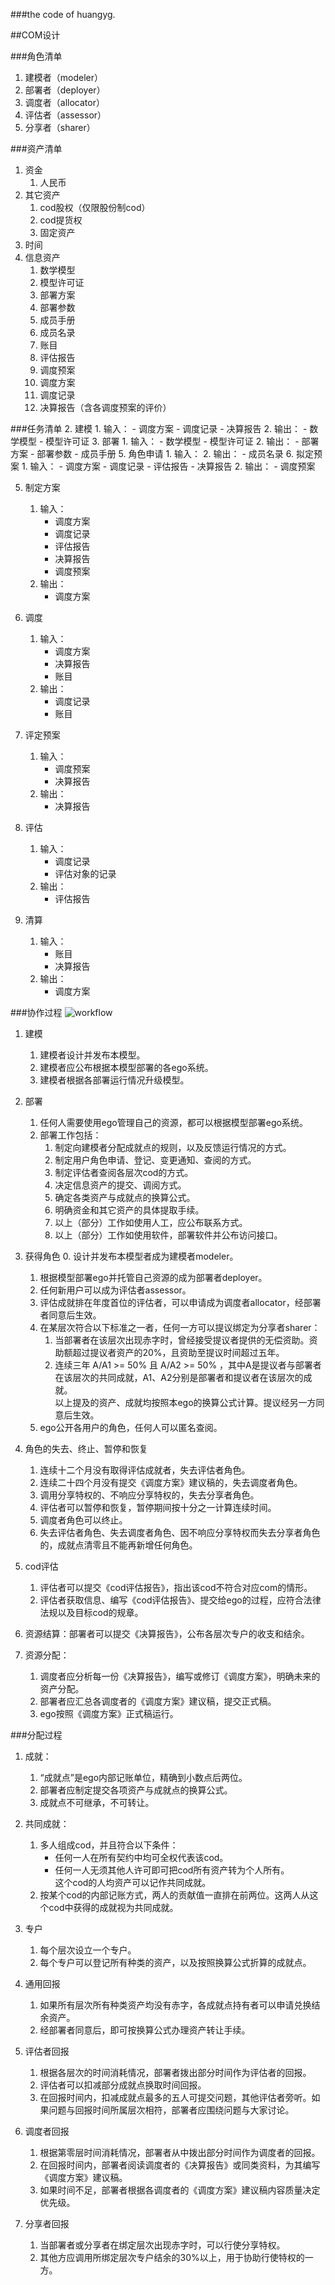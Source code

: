 ###the code of huangyg.

##COM设计 

###角色清单
1. 建模者（modeler）
2. 部署者（deployer）
3. 调度者（allocator）
4. 评估者（assessor）
5. 分享者（sharer）

###资产清单
1. 资金
	1. 人民币
2. 其它资产
	1. cod股权（仅限股份制cod） 
	2. cod提货权
	3. 固定资产
3. 时间
4. 信息资产
	1. 数学模型
	2. 模型许可证
	3. 部署方案
	4. 部署参数
	6. 成员手册
	7. 成员名录
	7. 账目
	6. 评估报告
	7. 调度预案
	8. 调度方案
	8. 调度记录
	9. 决算报告（含各调度预案的评价）

###任务清单
2. 建模
	1. 输入：
		- 调度方案
		- 调度记录
		- 决算报告
	2. 输出：
		- 数学模型
		- 模型许可证
3. 部署
	1. 输入：
		- 数学模型
		- 模型许可证
	2. 输出：
		- 部署方案
		- 部署参数
		- 成员手册
5. 角色申请
	1. 输入：
	2. 输出：
		- 成员名录
6. 拟定预案
	1. 输入：
		- 调度方案
		- 调度记录
		- 评估报告
		- 决算报告
	2. 输出：
		- 调度预案

5. 制定方案
	1. 输入：
		- 调度方案
		- 调度记录
		- 评估报告
		- 决算报告
		- 调度预案
	2. 输出：
		- 调度方案

5. 调度
	1. 输入：
		- 调度方案
		- 决算报告
		- 账目
	2. 输出：
		- 调度记录
		- 账目

7. 评定预案
 	1. 输入：
		- 调度预案
		- 决算报告
	2. 输出：
		- 决算报告
 
8. 评估
	1. 输入：
		- 调度记录
		- 评估对象的记录
	2. 输出：
		- 评估报告
9. 清算
	1. 输入：
		- 账目
		- 决算报告
	2. 输出：
		- 调度方案

###协作过程
![workflow](com.1.png)
1. 建模
	1. 建模者设计并发布本模型。
	2. 建模者应公布根据本模型部署的各ego系统。
	3. 建模者根据各部署运行情况升级模型。

2. 部署
	1. 任何人需要使用ego管理自己的资源，都可以根据模型部署ego系统。
	2. 部署工作包括：
		1. 制定向建模者分配成就点的规则，以及反馈运行情况的方式。
		2. 制定用户角色申请、登记、变更通知、查阅的方式。
		3. 制定评估者查阅各层次cod的方式。
		4. 决定信息资产的提交、调阅方式。
		5. 确定各类资产与成就点的换算公式。
		6. 明确资金和其它资产的具体提取手续。
		7. 以上（部分）工作如使用人工，应公布联系方式。
		8. 以上（部分）工作如使用软件，部署软件并公布访问接口。
 
3. 获得角色
	0. 设计并发布本模型者成为建模者modeler。
	1. 根据模型部署ego并托管自己资源的成为部署者deployer。
	2. 任何新用户可以成为评估者assessor。
	3. 评估成就排在年度首位的评估者，可以申请成为调度者allocator，经部署者同意后生效。
	4. 在某层次符合以下标准之一者，任何一方可以提议绑定为分享者sharer：
		1. 当部署者在该层次出现赤字时，曾经接受提议者提供的无偿资助。资助额超过提议者资产的20%，且资助至提议时间超过五年。
		2. 连续三年 A/A1 >= 50% 且 A/A2 >= 50% ，其中A是提议者与部署者在该层次的共同成就，A1、A2分别是部署者和提议者在该层次的成就。  
	以上提及的资产、成就均按照本ego的换算公式计算。提议经另一方同意后生效。
	5. ego公开各用户的角色，任何人可以匿名查阅。

4. 角色的失去、终止、暂停和恢复
	1. 连续十二个月没有取得评估成就者，失去评估者角色。
	2. 连续二十四个月没有提交《调度方案》建议稿的，失去调度者角色。
	3. 调用分享特权的、不响应分享特权的，失去分享者角色。
	4. 评估者可以暂停和恢复，暂停期间按十分之一计算连续时间。
	5. 调度者角色可以终止。
	6. 失去评估者角色、失去调度者角色、因不响应分享特权而失去分享者角色的，成就点清零且不能再新增任何角色。

5. cod评估
	1. 评估者可以提交《cod评估报告》，指出该cod不符合对应com的情形。
	2. 评估者获取信息、编写《cod评估报告》、提交给ego的过程，应符合法律法规以及目标cod的规章。

6. 资源结算：部署者可以提交《决算报告》，公布各层次专户的收支和结余。

7. 资源分配：
	1. 调度者应分析每一份《决算报告》，编写或修订《调度方案》，明确未来的资产分配。
	2. 部署者应汇总各调度者的《调度方案》建议稿，提交正式稿。
	3. ego按照《调度方案》正式稿运行。

###分配过程
1. 成就：
	1. “成就点”是ego内部记账单位，精确到小数点后两位。
	2. 部署者应制定提交各项资产与成就点的换算公式。
	3. 成就点不可继承，不可转让。 

2. 共同成就：
	1. 多人组成cod，并且符合以下条件：
		* 任何一人在所有契约中均可全权代表该cod。
		* 任何一人无须其他人许可即可把cod所有资产转为个人所有。  
		这个cod的人均资产可以记作共同成就。
	2. 按某个cod的内部记账方式，两人的贡献值一直排在前两位。这两人从这个cod中获得的成就视为共同成就。

3. 专户
	1. 每个层次设立一个专户。
	2. 每个专户可以登记所有种类的资产，以及按照换算公式折算的成就点。

4. 通用回报
	1. 如果所有层次所有种类资产均没有赤字，各成就点持有者可以申请兑换结余资产。
	2. 经部署者同意后，即可按换算公式办理资产转让手续。
 
5. 评估者回报
	1. 根据各层次的时间消耗情况，部署者拨出部分时间作为评估者的回报。
	2. 评估者可以扣减部分成就点换取时间回报。
	3. 在回报时间内，扣减成就点最多的五人可提交问题，其他评估者旁听。如果问题与回报时间所属层次相符，部署者应围绕问题与大家讨论。

6. 调度者回报
	1. 根据第零层时间消耗情况，部署者从中拨出部分时间作为调度者的回报。
	2. 在回报时间内，部署者阅读调度者的《决算报告》或同类资料，为其编写《调度方案》建议稿。
	3. 如果时间不足，部署者根据各调度者的《调度方案》建议稿内容质量决定优先级。

7. 分享者回报
	1. 当部署者或分享者在绑定层次出现赤字时，可以行使分享特权。
	2. 其他方应调用所绑定层次专户结余的30%以上，用于协助行使特权的一方。